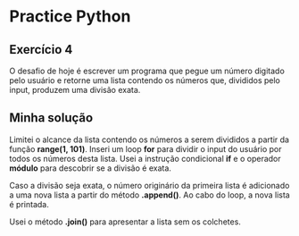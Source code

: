 # Practice Python
## Exercício 4
O desafio de hoje é escrever um programa que pegue um número digitado pelo usuário e retorne
uma lista contendo os números que, divididos pelo input, produzem uma divisão exata.

## Minha solução
Limitei o alcance da lista contendo os números a serem divididos a partir da função 
**range(1, 101)**. Inseri um loop **for** para dividir o input do usuário por todos os
números desta lista. Usei a instrução condicional **if** e o operador **módulo** para
descobrir se a divisão é exata.

Caso a divisão seja exata, o número originário da primeira lista é adicionado a uma nova lista
a partir do método **.append()**. Ao cabo do loop, a nova lista é printada.

Usei o método **.join()** para apresentar a lista sem os colchetes.
